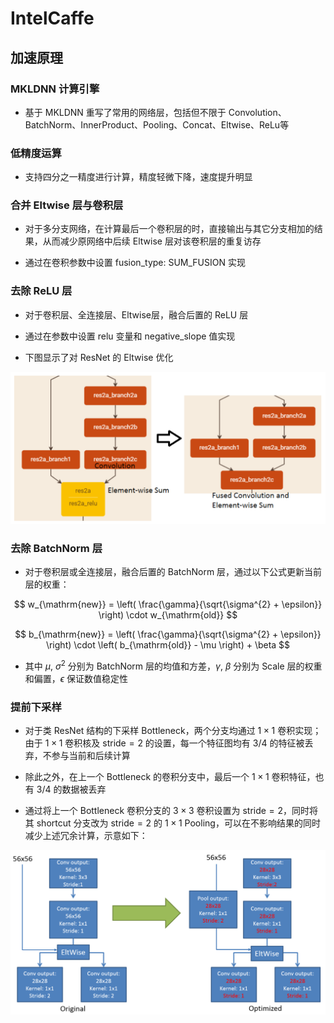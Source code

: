 # $\mathrm{IntelCaffe}$

## 加速原理

### $\mathrm{MKLDNN}$ 计算引擎

- 基于 $\mathrm{MKLDNN}$ 重写了常用的网络层，包括但不限于 $\mathrm{Convolution}$、$\mathrm{BatchNorm}$、$\mathrm{InnerProduct}$、$\mathrm{Pooling}$、$\mathrm{Concat}$、$\mathrm{Eltwise}$、$\mathrm{ReLu}$等

### 低精度运算

- 支持四分之一精度进行计算，精度轻微下降，速度提升明显

### 合并 $\mathrm{Eltwise}$ 层与卷积层

- 对于多分支网络，在计算最后一个卷积层的时，直接输出与其它分支相加的结果，从而减少原网络中后续 $\mathrm{Eltwise}$ 层对该卷积层的重复访存

- 通过在卷积参数中设置 $\mathrm{fusion\_type: \ SUM\_FUSION}$ 实现

### 去除 $\mathrm{ReLU}$ 层

- 对于卷积层、全连接层、$\mathrm{Eltwise}$层，融合后置的 $\mathrm{ReLU}$ 层

- 通过在参数中设置 $\mathrm{relu}$ 变量和 $\mathrm{negative\_slope}$ 值实现

- 下图显示了对 $\mathrm{ResNet}$ 的 $\mathrm{Eltwise}$ 优化

<center>
<img src="images/intel_caffe_eltwise.png"/>
</center>

### 去除 $\mathrm{BatchNorm}$ 层

- 对于卷积层或全连接层，融合后置的 $\mathrm{BatchNorm}$ 层，通过以下公式更新当前层的权重：

$$
w_{\mathrm{new}} = \left( \frac{\gamma}{\sqrt{\sigma^{2} + \epsilon}} \right) \cdot w_{\mathrm{old}}
$$

$$
b_{\mathrm{new}} = \left( \frac{\gamma}{\sqrt{\sigma^{2} + \epsilon}} \right) \cdot \left( b_{\mathrm{old}} - \mu \right) + \beta
$$

  - 其中 $\mu, \ \sigma^{2}$ 分别为 $\mathrm{BatchNorm}$ 层的均值和方差，$\gamma, \ \beta$ 分别为 $\mathrm{Scale}$ 层的权重和偏置，$\epsilon$ 保证数值稳定性

### 提前下采样

- 对于类 $\mathrm{ResNet}$ 结构的下采样 $\mathrm{Bottleneck}$，两个分支均通过 $1 \times 1$ 卷积实现；由于 $1 \times 1$ 卷积核及 $\mathrm{stride = 2}$ 的设置，每一个特征图均有 $3/4$ 的特征被丢弃，不参与当前和后续计算

- 除此之外，在上一个 $\mathrm{Bottleneck}$ 的卷积分支中，最后一个 $1 \times 1$ 卷积特征，也有 $3/4$ 的数据被丢弃

- 通过将上一个 $\mathrm{Bottleneck}$ 卷积分支的 $3 \times 3$ 卷积设置为 $\mathrm{stride = 2}$，同时将其 $\mathrm{shortcut}$ 分支改为 $\mathrm{stride = 2}$ 的 $\mathrm{1 \times 1 \ \mathrm{Pooling}}$，可以在不影响结果的同时减少上述冗余计算，示意如下：

<center>
<img src="images/intel_caffe_sparse.png"/>
</center>